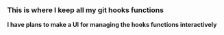 ### This is where I keep all my git hooks functions

**I have plans to make a UI for managing the hooks functions interactively**
